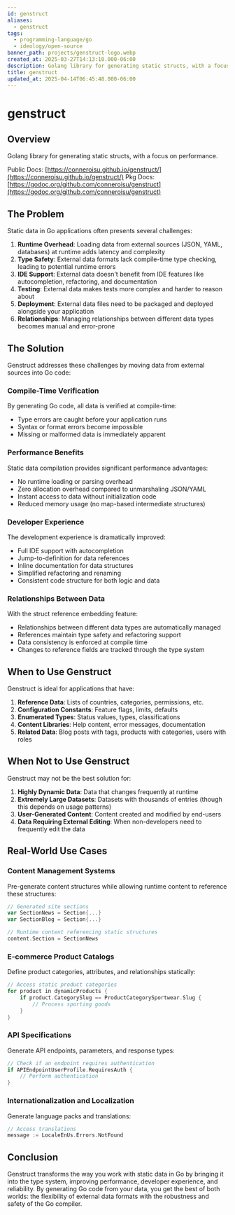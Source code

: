 ```yaml
---
id: genstruct
aliases:
  - genstruct
tags:
  - programming-language/go
  - ideology/open-source
banner_path: projects/genstruct-logo.webp
created_at: 2025-03-27T14:13:10.000-06:00
description: Golang library for generating static structs, with a focus on performance.
title: genstruct
updated_at: 2025-04-14T06:45:48.000-06:00
---
```


# genstruct

## Overview

Golang library for generating static structs, with a focus on performance.

Public Docs: [https://conneroisu.github.io/genstruct/](https://conneroisu.github.io/genstruct/)
Pkg Docs: [https://godoc.org/github.com/conneroisu/genstruct](https://godoc.org/github.com/conneroisu/genstruct)

## The Problem

Static data in Go applications often presents several challenges:

1. **Runtime Overhead**: Loading data from external sources (JSON, YAML, databases) at runtime adds latency and complexity
2. **Type Safety**: External data formats lack compile-time type checking, leading to potential runtime errors
3. **IDE Support**: External data doesn't benefit from IDE features like autocompletion, refactoring, and documentation
4. **Testing**: External data makes tests more complex and harder to reason about
5. **Deployment**: External data files need to be packaged and deployed alongside your application
6. **Relationships**: Managing relationships between different data types becomes manual and error-prone

## The Solution

Genstruct addresses these challenges by moving data from external sources into Go code:

### Compile-Time Verification

By generating Go code, all data is verified at compile-time:

- Type errors are caught before your application runs
- Syntax or format errors become impossible
- Missing or malformed data is immediately apparent

### Performance Benefits

Static data compilation provides significant performance advantages:

- No runtime loading or parsing overhead
- Zero allocation overhead compared to unmarshaling JSON/YAML
- Instant access to data without initialization code
- Reduced memory usage (no map-based intermediate structures)

### Developer Experience

The development experience is dramatically improved:

- Full IDE support with autocompletion
- Jump-to-definition for data references
- Inline documentation for data structures
- Simplified refactoring and renaming
- Consistent code structure for both logic and data

### Relationships Between Data

With the struct reference embedding feature:

- Relationships between different data types are automatically managed
- References maintain type safety and refactoring support
- Data consistency is enforced at compile time
- Changes to reference fields are tracked through the type system

## When to Use Genstruct

Genstruct is ideal for applications that have:

1. **Reference Data**: Lists of countries, categories, permissions, etc.
2. **Configuration Constants**: Feature flags, limits, defaults
3. **Enumerated Types**: Status values, types, classifications
4. **Content Libraries**: Help content, error messages, documentation
5. **Related Data**: Blog posts with tags, products with categories, users with roles

## When Not to Use Genstruct

Genstruct may not be the best solution for:

1. **Highly Dynamic Data**: Data that changes frequently at runtime
2. **Extremely Large Datasets**: Datasets with thousands of entries (though this depends on usage patterns)
3. **User-Generated Content**: Content created and modified by end-users
4. **Data Requiring External Editing**: When non-developers need to frequently edit the data

## Real-World Use Cases

### Content Management Systems

Pre-generate content structures while allowing runtime content to reference these structures:

```go
// Generated site sections
var SectionNews = Section{...}
var SectionBlog = Section{...}

// Runtime content referencing static structures
content.Section = SectionNews
```

### E-commerce Product Catalogs

Define product categories, attributes, and relationships statically:

```go
// Access static product categories
for product in dynamicProducts {
    if product.CategorySlug == ProductCategorySportwear.Slug {
        // Process sporting goods
    }
}
```

### API Specifications

Generate API endpoints, parameters, and response types:

```go
// Check if an endpoint requires authentication
if APIEndpointUserProfile.RequiresAuth {
    // Perform authentication
}
```

### Internationalization and Localization

Generate language packs and translations:

```go
// Access translations
message := LocaleEnUs.Errors.NotFound
```

## Conclusion

Genstruct transforms the way you work with static data in Go by bringing it into the type system, improving performance, developer experience, and reliability. By generating Go code from your data, you get the best of both worlds: the flexibility of external data formats with the robustness and safety of the Go compiler.


